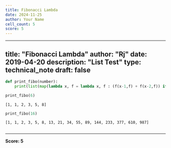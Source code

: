 ```yaml
---
title: Fibonacci Lambda
date: 2024-11-25
author: Your Name
cell_count: 5
score: 5
---
```


---
title: "Fibonacci Lambda"
author: "Rj"
date: 2019-04-20
description: "List Test"
type: technical_note
draft: false
---

```python
def print_fibo(number):
    print(list(map(lambda x, f = lambda x, f : (f(x-1,f) + f(x-2,f)) if x > 1 else 1: f(x,f), range(number))))
```


```python
print_fibo(6)
```

    [1, 1, 2, 3, 5, 8]



```python
print_fibo(16)
```

    [1, 1, 2, 3, 5, 8, 13, 21, 34, 55, 89, 144, 233, 377, 610, 987]



```python

```


---
**Score: 5**